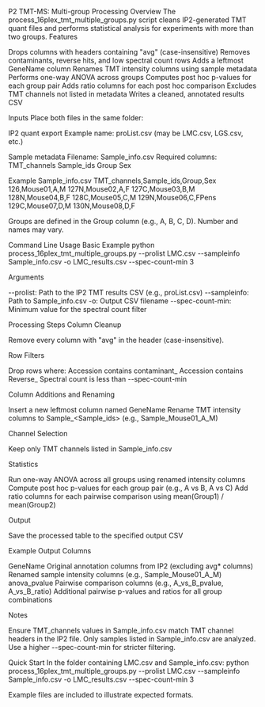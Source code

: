 P2 TMT-MS: Multi-group Processing Overview
The process_16plex_tmt_multiple_groups.py script cleans IP2-generated TMT quant files and performs statistical analysis for experiments with more than two groups.
Features

Drops columns with headers containing "avg" (case-insensitive)
Removes contaminants, reverse hits, and low spectral count rows
Adds a leftmost GeneName column
Renames TMT intensity columns using sample metadata
Performs one-way ANOVA across groups
Computes post hoc p-values for each group pair
Adds ratio columns for each post hoc comparison
Excludes TMT channels not listed in metadata
Writes a cleaned, annotated results CSV

Inputs
Place both files in the same folder:

IP2 quant export
Example name: proList.csv (may be LMC.csv, LGS.csv, etc.)


Sample metadata
Filename: Sample_info.csv
Required columns:
TMT_channels
Sample_ids
Group
Sex





Example Sample_info.csv
TMT_channels,Sample_ids,Group,Sex
126,Mouse01,A,M
127N,Mouse02,A,F
127C,Mouse03,B,M
128N,Mouse04,B,F
128C,Mouse05,C,M
129N,Mouse06,C,FPens
129C,Mouse07,D,M
130N,Mouse08,D,F


Groups are defined in the Group column (e.g., A, B, C, D). Number and names may vary.

Command Line Usage
Basic Example
python process_16plex_tmt_multiple_groups.py --prolist LMC.csv --sampleinfo Sample_info.csv -o LMC_results.csv --spec-count-min 3

Arguments

--prolist: Path to the IP2 TMT results CSV (e.g., proList.csv)
--sampleinfo: Path to Sample_info.csv
-o: Output CSV filename
--spec-count-min: Minimum value for the spectral count filter

Processing Steps
Column Cleanup

Remove every column with "avg" in the header (case-insensitive).

Row Filters

Drop rows where:
Accession contains contaminant_
Accession contains Reverse_
Spectral count is less than --spec-count-min



Column Additions and Renaming

Insert a new leftmost column named GeneName
Rename TMT intensity columns to Sample_<Sample_ids> (e.g., Sample_Mouse01_A_M)

Channel Selection

Keep only TMT channels listed in Sample_info.csv

Statistics

Run one-way ANOVA across all groups using renamed intensity columns
Compute post hoc p-values for each group pair (e.g., A vs B, A vs C)
Add ratio columns for each pairwise comparison using mean(Group1) / mean(Group2)

Output

Save the processed table to the specified output CSV

Example Output Columns

GeneName
Original annotation columns from IP2 (excluding avg* columns)
Renamed sample intensity columns (e.g., Sample_Mouse01_A_M)
anova_pvalue
Pairwise comparison columns (e.g., A_vs_B_pvalue, A_vs_B_ratio)
Additional pairwise p-values and ratios for all group combinations

Notes

Ensure TMT_channels values in Sample_info.csv match TMT channel headers in the IP2 file.
Only samples listed in Sample_info.csv are analyzed.
Use a higher --spec-count-min for stricter filtering.

Quick Start
In the folder containing LMC.csv and Sample_info.csv:
python process_16plex_tmt_multiple_groups.py --prolist LMC.csv --sampleinfo Sample_info.csv -o LMC_results.csv --spec-count-min 3

Example files are included to illustrate expected formats.
